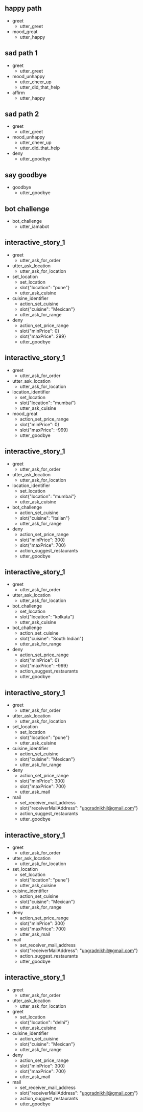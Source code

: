 ## happy path
* greet
  - utter_greet
* mood_great
  - utter_happy

## sad path 1
* greet
  - utter_greet
* mood_unhappy
  - utter_cheer_up
  - utter_did_that_help
* affirm
  - utter_happy

## sad path 2
* greet
  - utter_greet
* mood_unhappy
  - utter_cheer_up
  - utter_did_that_help
* deny
  - utter_goodbye

## say goodbye
* goodbye
  - utter_goodbye

## bot challenge
* bot_challenge
  - utter_iamabot

## interactive_story_1
* greet
    - utter_ask_for_order
* utter_ask_location
    - utter_ask_for_location
* set_location
    - set_location
    - slot{"location": "pune"}
    - utter_ask_cuisine
* cuisine_identifier
    - action_set_cuisine
    - slot{"cuisine": "Mexican"}
    - utter_ask_for_range
* deny
    - action_set_price_range
    - slot{"minPrice": 0}
    - slot{"maxPrice": 299}
    - utter_goodbye

## interactive_story_1
* greet
    - utter_ask_for_order
* utter_ask_location
    - utter_ask_for_location
* location_identifier
    - set_location
    - slot{"location": "mumbai"}
    - utter_ask_cuisine
* mood_great
    - action_set_price_range
    - slot{"minPrice": 0}
    - slot{"maxPrice": -999}
    - utter_goodbye

## interactive_story_1
* greet
    - utter_ask_for_order
* utter_ask_location
    - utter_ask_for_location
* location_identifier
    - set_location
    - slot{"location": "mumbai"}
    - utter_ask_cuisine
* bot_challenge
    - action_set_cuisine
    - slot{"cuisine": "Italian"}
    - utter_ask_for_range
* deny
    - action_set_price_range
    - slot{"minPrice": 300}
    - slot{"maxPrice": 700}
    - action_suggest_restaurants
    - utter_goodbye

## interactive_story_1
* greet
    - utter_ask_for_order
* utter_ask_location
    - utter_ask_for_location
* bot_challenge
    - set_location
    - slot{"location": "kolkata"}
    - utter_ask_cuisine
* bot_challenge
    - action_set_cuisine
    - slot{"cuisine": "South Indian"}
    - utter_ask_for_range
* deny
    - action_set_price_range
    - slot{"minPrice": 0}
    - slot{"maxPrice": -999}
    - action_suggest_restaurants
    - utter_goodbye

## interactive_story_1
* greet
    - utter_ask_for_order
* utter_ask_location
    - utter_ask_for_location
* set_location
    - set_location
    - slot{"location": "pune"}
    - utter_ask_cuisine
* cuisine_identifier
    - action_set_cuisine
    - slot{"cuisine": "Mexican"}
    - utter_ask_for_range
* deny
    - action_set_price_range
    - slot{"minPrice": 300}
    - slot{"maxPrice": 700}
    - utter_ask_mail
* mail
    - set_receiver_mail_address
    - slot{"receiverMailAddress": "upgradnikhil@gmail.com"}
    - action_suggest_restaurants
    - utter_goodbye

## interactive_story_1
* greet
    - utter_ask_for_order
* utter_ask_location
    - utter_ask_for_location
* set_location
    - set_location
    - slot{"location": "pune"}
    - utter_ask_cuisine
* cuisine_identifier
    - action_set_cuisine
    - slot{"cuisine": "Mexican"}
    - utter_ask_for_range
* deny
    - action_set_price_range
    - slot{"minPrice": 300}
    - slot{"maxPrice": 700}
    - utter_ask_mail
* mail
    - set_receiver_mail_address
    - slot{"receiverMailAddress": "upgradnikhil@gmail.com"}
    - action_suggest_restaurants
    - utter_goodbye

## interactive_story_1
* greet
    - utter_ask_for_order
* utter_ask_location
    - utter_ask_for_location
* greet
    - set_location
    - slot{"location": "delhi"}
    - utter_ask_cuisine
* cuisine_identifier
    - action_set_cuisine
    - slot{"cuisine": "Mexican"}
    - utter_ask_for_range
* deny
    - action_set_price_range
    - slot{"minPrice": 300}
    - slot{"maxPrice": 700}
    - utter_ask_mail
* mail
    - set_receiver_mail_address
    - slot{"receiverMailAddress": "upgradnikhil@gmail.com"}
    - action_suggest_restaurants
    - utter_goodbye
